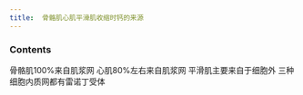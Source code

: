 ```yaml
---
title:  骨骼肌心肌平滑肌收缩时钙的来源
--- 
```


### Contents
骨骼肌100%来自肌浆网
心肌80%左右来自肌浆网
平滑肌主要来自于细胞外
三种细胞内质网都有雷诺丁受体
